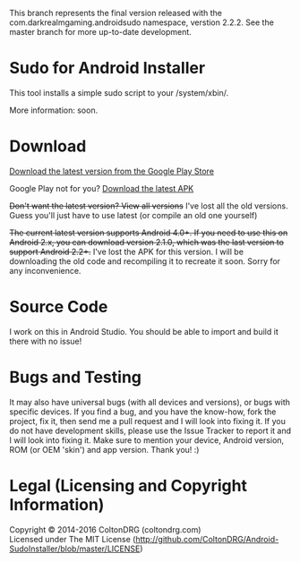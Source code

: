 This branch represents the final version released with the com.darkrealmgaming.androidsudo namespace, verstion 2.2.2. See the master branch for more up-to-date development.

Sudo for Android Installer
==========================

This tool installs a simple sudo script to your /system/xbin/.

More information: soon.


Download
========

[Download the latest version from the Google Play Store](https://play.google.com/store/apps/details?id=com.darkrealmgaming.androidsudo)

Google Play not for you? [Download the latest APK](https://cdn.coltondrg.com/android/sudoinstaller/sudoinstaller-222.apk)

~~Don't want the latest version? View all versions~~ I've lost all the old versions. Guess you'll just have to use latest (or compile an old one yourself)



~~The current latest version supports Android 4.0+. If you need to use this on Android 2.x, you can download version 2.1.0, which was the last version to support Android 2.2+.~~ I've lost the APK for this version. I will be downloading the old code and recompiling it to recreate it soon. Sorry for any inconvenience.


Source Code
===========

I work on this in Android Studio. You should be able to import and build it there with no issue!


Bugs and Testing
================

It may also have universal bugs (with all devices and versions), or bugs with specific devices. If you find a bug, and you have the know-how, fork the project, fix it, then send me a pull request and I will look into fixing it. If you do not have development skills, please use the Issue Tracker to report it and I will look into fixing it. Make sure to mention your device, Android version, ROM (or OEM 'skin') and app version. Thank you! :)


Legal (Licensing and Copyright Information)
===========================================

Copyright &copy; 2014-2016 ColtonDRG (coltondrg.com)
<br>
Licensed under The MIT License (http://github.com/ColtonDRG/Android-SudoInstaller/blob/master/LICENSE)
